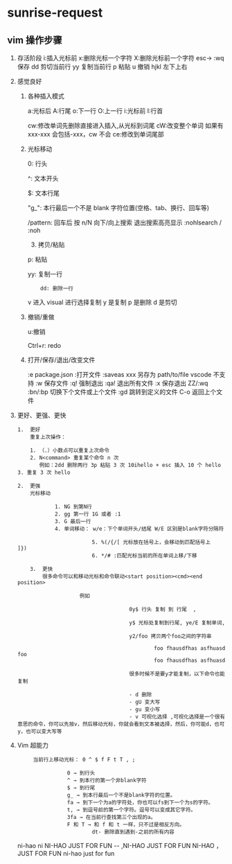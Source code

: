 # sunrise-request

## vim 操作步骤

1.  存活阶段
    i:插入光标前
    x:删除光标一个字符 X:删除光标前一个字符
    esc-> :wq 保存
    dd 剪切当前行
    yy 复制当前行
    p 粘贴
    u 撤销
    hjkl 左下上右

2.  感觉良好

    1.  各种插入模式

        a:光标后 A:行尾 o:下一行 O:上一行 i:光标前 I:行首

        cw:修改单词先删除直接进入插入,从光标到词尾 cW:改变整个单词 如果有 xxx-xxx 会包括-xxx，cw 不会 ce:修改到单词尾部

    2.  光标移动

        0: 行头

        ^: 文本开头

        $: 文本行尾

        "g\_": 本行最后一个不是 blank 字符位置(空格、tab、换行、回车等)

        /pattern: 回车后 按 n/N 向下/向上搜索 退出搜索高亮显示 :nohlsearch / :noh

        3.  拷贝/粘贴

        p: 粘贴

        yy: 复制一行

            	dd: 删除一行

        v 进入 visual 进行选择复制 y 是复制 p 是删除 d 是剪切

    3.  撤销/重做

        u:撤销

        Ctrl+r: redo

    4.  打开/保存/退出/改变文件

        :e package.json :打开文件
        :saveas xxx 另存为 path/to/file vscode 不支持
        :w 保存文件
        :q! 强制退出 :qa! 退出所有文件
        :x 保存退出 ZZ/:wq
        :bn/:bp 切换下个文件或上个文件
        :gd 跳转到定义的文件
        C-o 返回上个文件

3.  更好、更强、更快

        1.  更好
            重复上次操作：

            1. （.）小数点可以重复上次命令
            2. N<command> 重复某个命令 n 次
               例如：2dd 删除两行 3p 粘贴 3 次 10ihello + esc 插入 10 个 hello 3. 重复 3 次 hello

        2.  更强
            光标移动

                	1. NG 到第N行
                	2. gg 第一行 1G 或者 :1
                	3. G 最后一行
                	4. 单词移动： w/e：下个单词开头/结尾 W/E 区别是blank字符分隔符

                				5. %(/{/[ 光标放在括号上，会移动到匹配括号上  ]})
                				6. */# :匹配光标当前的所在单词上移/下移

            3.  更快
                很多命令可以和移动光标和命令联动<start position><cmd><end position>

                    		例如

        									0y$ 行头 复制 到 行尾  ,

        									y$ 光标处复制到行尾, ye/E 复制单词,

        									y2/foo 拷贝两个foo之间的字符串

        											foo fhausdfhas asfhuasd foo
        											foo fhausdfhas asfhuasd

        									很多时候不是要y才能复制，以下命令也能复制

        									- d 删除
        									- gU 变大写
        									- gu 变小写
        									- v 可视化选择 ,可视化选择是一个很有意思的命令，你可以先按v，然后移动光标，你就会看到文本被选择，然后，你可能d，也可y，也可以变大写等

4.  Vim 超能力

             当前行上移动光标： 0 ^ $ f F t T , ;

           				0 → 到行头
           				^ → 到本行的第一个非blank字符
           				$ → 到行尾
           				g_ → 到本行最后一个不是blank字符的位置。
           				fa → 到下一个为a的字符处，你也可以fs到下一个为s的字符。
           				t, → 到逗号前的第一个字符。逗号可以变成其它字符。
           				3fa → 在当前行查找第三个出现的a。
           				F 和 T → 和 f 和 t 一样，只不过是相反方向。
        						dt- 删除直到遇到-之前的所有内容

    ni-hao
    ni
    NI-HAO JUST FOR FUN
    -- ,NI-HAO JUST FOR FUN
    NI-HAO ，JUST FOR FUN
    ni-hao just for fun
